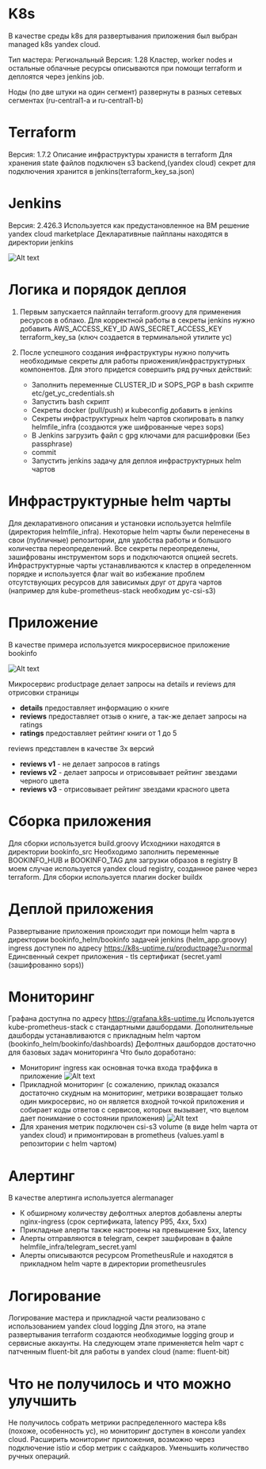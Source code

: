 # K8s
В качестве среды k8s для развертывания приложения был выбран managed k8s yandex cloud.

Тип мастера: Региональный
Версия: 1.28
Кластер, worker nodes и остальные облачные ресурсы описываются при помощи terraform и деплоятся через jenkins job.

Ноды (по две штуки на один сегмент) развернуты в разных сетевых сегментах (ru-central1-a и ru-central1-b)

# Terraform

Версия: 1.7.2
Описание инфраструктуры хранистя в terraform
Для хранения state файлов подключен s3 backend,(yandex cloud) секрет для подключения хранится в jenkins(terraform_key_sa.json)

# Jenkins

Версия: 2.426.3
Используется как предустановленное на ВМ решение yandex cloud marketplace
Декларативные пайпланы находятся в директории jenkins

![Alt text](pics/jenkins.png?raw=true "jenkins")


# Логика и порядок деплоя

1) Первым запускается пайплайн terraform.groovy для применения ресурсов в облако.
Для корректной работы в секреты jenkins нужно добавить AWS_ACCESS_KEY_ID AWS_SECRET_ACCESS_KEY terraform_key_sa (ключ создается в терминальной утилите yc)

2) После успешного создания инфраструктуры нужно получить необходимые секреты для работы приожения/инфраструктурных компонентов. 
    Для этого придется совершить ряд ручных действий:
     - Заполнить переменные CLUSTER_ID и SOPS_PGP в bash скрипте etc/get_yc_credentials.sh
     - Запустить bash скрипт 
     - Секреты docker (pull/push) и kubeconfig добавить в jenkins
     - Секреты инфраструктурных helm чартов скопировать в папку helmfile_infra (создаются уже шифрованные через sops)
     - В Jenkins загрузить файл с gpg ключами для расшифровки (Без passphrase)
     - commit
     - Запустить jenkins задачу для деплоя инфраструктурных helm чартов

# Инфраструктурные helm чарты

Для декларативного описания и установки используется helmfile (директория helmfile_infra). Некоторые helm чарты были перенесены в свои (публичные) репозитории, для удобства работы и большого количества переопределений.
Все секреты переопределены, зашифрованы инструментом sops и подключаются опцией secrets.
Инфраструктурные чарты устанавливаются к кластер в определенном порядке и используется флаг wait во избежание проблем отсутствующих ресурсов для зависимых друг от друга чартов (например для kube-prometheus-stack необходим yc-csi-s3)

# Приложение

В качестве примера используется микросервисное приложение bookinfo

![Alt text](pics/bookinfo.png?raw=true "jenkins")

Микросервис productpage делает запросы на details и reviews для отрисовки страницы

- **details** предоставляет информацию о книге
- **reviews** предоставляет отзыв о книге, а так-же делает запросы на ratings
- **ratings** предоставляет рейтинг книги от 1 до 5

reviews представлен в качестве 3х версий
- **reviews v1** - не делает запросов в ratings
- **reviews v2** - делает запросы и отрисовывает рейтинг звездами черного цвета
- **reviews v3** - отрисовывает рейтинг звездами красного цвета

# Сборка приложения

Для сборки используется build.groovy
Исходники находятся в директории bookinfo_src
Необходимо заполнить переменные BOOKINFO_HUB и BOOKINFO_TAG для загрузки образов в registry
В моем случае используется yandex cloud registry, созданное ранее через terraform.
Для сборки используется плагин docker buildx

# Деплой приложения

Развертывание приложения происходит при помощи helm чарта в директории bookinfo_helm/bookinfo задачей jenkins (helm_app.groovy)
ingress доступен по адресу https://k8s-uptime.ru/productpage?u=normal
Единсвенный секрет приложения - tls сертификат (secret.yaml (зашифрованно sops))


# Мониторинг
Графана доступна по адресу https://grafana.k8s-uptime.ru
Используется kube-prometheus-stack с стандартными дашбордами. Дополнительные дашборды устанавливаются с прикладным helm чартом (bookinfo_helm/bookinfo/dashboards)
Дефолтных дашбордов достаточно для базовых задач мониторинга
Что было доработано:
 - Мониторинг ingress как основная точка входа траффика в приложение
    ![Alt text](pics/ingress.png?raw=true "grafana ingress")
 - Прикладной мониторинг (с сожалению, приклад оказался достаточно скудным на мониторинг, метрики возвращает только один микросервис, но он является входной точкой приложения и собирает коды ответов с сервисов, которых вызывает, что вцелом дает понимание о состоянии приложения)
    ![Alt text](pics/flask.png?raw=true "grafana flask")
 - Для хранения метрик подключен csi-s3 volume (в виде helm чарта от yandex cloud) и примонтирован в prometheus (values.yaml  в репозитории с helm чартом)

# Aлертинг

В качестве алертинга используется alermanager
 - К обширному количеству дефолтных алертов добавлены алерты nginx-ingress (срок сертификата, latency P95, 4xx, 5xx)
 - Прикладные алерты также настроены на превышение 5xx, latency
 - Алерты отправляются в telegram, секрет зашфирован в файле helmfile_infra/telegram_secret.yaml
 - Алерты описываются ресурсом PrometheusRule и находятся в прикладном helm чарте в директории prometheusrules

# Логирование

Логирование мастера и прикладной части реализовано с использованием yandex cloud logging
Для этого, на этапе развертывания terraform создаются необходимые logging group и сервисные аккаунты.
На следующем этапе применяется helm чарт с патченным fluent-bit для работы в yandex cloud (name: fluent-bit)

# Что не получилось и что можно улучшить

Не получилось собрать метрики распределенного мастера k8s (похоже, особенность yc), но мониторинг доступен в консоли yandex cloud.
Расширить мониторинг приложения, возможно через подключение istio и сбор метрик с сайдкаров.
Уменьшить количество ручных операций.
